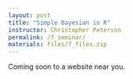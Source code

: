 ```yaml
---
layout: post
title: "Simple Bayesian in R"
instructor: Christopher Peterson
permalink: /7_seminar/
materials: files/7_files.zip
---
```


Coming soon to a website near you.
